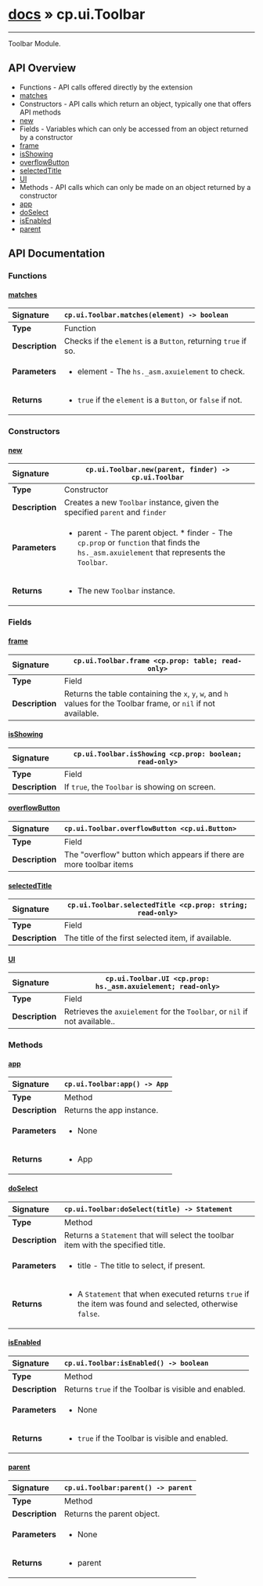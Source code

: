 # [docs](index.md) » cp.ui.Toolbar
---

Toolbar Module.

## API Overview
* Functions - API calls offered directly by the extension
 * [matches](#matches)
* Constructors - API calls which return an object, typically one that offers API methods
 * [new](#new)
* Fields - Variables which can only be accessed from an object returned by a constructor
 * [frame](#frame)
 * [isShowing](#isshowing)
 * [overflowButton](#overflowbutton)
 * [selectedTitle](#selectedtitle)
 * [UI](#ui)
* Methods - API calls which can only be made on an object returned by a constructor
 * [app](#app)
 * [doSelect](#doselect)
 * [isEnabled](#isenabled)
 * [parent](#parent)

## API Documentation

### Functions

#### [matches](#matches)
| <span style="float: left;">**Signature**</span> | <span style="float: left;">`cp.ui.Toolbar.matches(element) -> boolean` </span>                                                          |
| -----------------------------------------------------|---------------------------------------------------------------------------------------------------------|
| **Type**                                             | Function |
| **Description**                                      | Checks if the `element` is a `Button`, returning `true` if so. |
| **Parameters**                                       | <ul><li>element      - The <code>hs._asm.axuielement</code> to check.</li></ul> |
| **Returns**                                          | <ul><li><code>true</code> if the <code>element</code> is a <code>Button</code>, or <code>false</code> if not.</li></ul> |

### Constructors

#### [new](#new)
| <span style="float: left;">**Signature**</span> | <span style="float: left;">`cp.ui.Toolbar.new(parent, finder) -> cp.ui.Toolbar` </span>                                                          |
| -----------------------------------------------------|---------------------------------------------------------------------------------------------------------|
| **Type**                                             | Constructor |
| **Description**                                      | Creates a new `Toolbar` instance, given the specified `parent` and `finder` |
| **Parameters**                                       | <ul><li>parent   - The parent object. * finder   - The <code>cp.prop</code> or <code>function</code> that finds the <code>hs._asm.axuielement</code> that represents the <code>Toolbar</code>.</li></ul> |
| **Returns**                                          | <ul><li>The new <code>Toolbar</code> instance.</li></ul> |

### Fields

#### [frame](#frame)
| <span style="float: left;">**Signature**</span> | <span style="float: left;">`cp.ui.Toolbar.frame <cp.prop: table; read-only>` </span>                                                          |
| -----------------------------------------------------|---------------------------------------------------------------------------------------------------------|
| **Type**                                             | Field |
| **Description**                                      | Returns the table containing the `x`, `y`, `w`, and `h` values for the Toolbar frame, or `nil` if not available. |

#### [isShowing](#isshowing)
| <span style="float: left;">**Signature**</span> | <span style="float: left;">`cp.ui.Toolbar.isShowing <cp.prop: boolean; read-only>` </span>                                                          |
| -----------------------------------------------------|---------------------------------------------------------------------------------------------------------|
| **Type**                                             | Field |
| **Description**                                      | If `true`, the `Toolbar` is showing on screen. |

#### [overflowButton](#overflowbutton)
| <span style="float: left;">**Signature**</span> | <span style="float: left;">`cp.ui.Toolbar.overflowButton <cp.ui.Button>` </span>                                                          |
| -----------------------------------------------------|---------------------------------------------------------------------------------------------------------|
| **Type**                                             | Field |
| **Description**                                      | The "overflow" button which appears if there are more toolbar items |

#### [selectedTitle](#selectedtitle)
| <span style="float: left;">**Signature**</span> | <span style="float: left;">`cp.ui.Toolbar.selectedTitle <cp.prop: string; read-only>` </span>                                                          |
| -----------------------------------------------------|---------------------------------------------------------------------------------------------------------|
| **Type**                                             | Field |
| **Description**                                      | The title of the first selected item, if available. |

#### [UI](#ui)
| <span style="float: left;">**Signature**</span> | <span style="float: left;">`cp.ui.Toolbar.UI <cp.prop: hs._asm.axuielement; read-only>` </span>                                                          |
| -----------------------------------------------------|---------------------------------------------------------------------------------------------------------|
| **Type**                                             | Field |
| **Description**                                      | Retrieves the `axuielement` for the `Toolbar`, or `nil` if not available.. |

### Methods

#### [app](#app)
| <span style="float: left;">**Signature**</span> | <span style="float: left;">`cp.ui.Toolbar:app() -> App` </span>                                                          |
| -----------------------------------------------------|---------------------------------------------------------------------------------------------------------|
| **Type**                                             | Method |
| **Description**                                      | Returns the app instance. |
| **Parameters**                                       | <ul><li>None</li></ul> |
| **Returns**                                          | <ul><li>App</li></ul> |

#### [doSelect](#doselect)
| <span style="float: left;">**Signature**</span> | <span style="float: left;">`cp.ui.Toolbar:doSelect(title) -> Statement` </span>                                                          |
| -----------------------------------------------------|---------------------------------------------------------------------------------------------------------|
| **Type**                                             | Method |
| **Description**                                      | Returns a `Statement` that will select the toolbar item with the specified title. |
| **Parameters**                                       | <ul><li>title - The title to select, if present.</li></ul> |
| **Returns**                                          | <ul><li>A <code>Statement</code> that when executed returns <code>true</code> if the item was found and selected, otherwise <code>false</code>.</li></ul> |

#### [isEnabled](#isenabled)
| <span style="float: left;">**Signature**</span> | <span style="float: left;">`cp.ui.Toolbar:isEnabled() -> boolean` </span>                                                          |
| -----------------------------------------------------|---------------------------------------------------------------------------------------------------------|
| **Type**                                             | Method |
| **Description**                                      | Returns `true` if the Toolbar is visible and enabled. |
| **Parameters**                                       | <ul><li>None</li></ul> |
| **Returns**                                          | <ul><li><code>true</code> if the Toolbar is visible and enabled.</li></ul> |

#### [parent](#parent)
| <span style="float: left;">**Signature**</span> | <span style="float: left;">`cp.ui.Toolbar:parent() -> parent` </span>                                                          |
| -----------------------------------------------------|---------------------------------------------------------------------------------------------------------|
| **Type**                                             | Method |
| **Description**                                      | Returns the parent object. |
| **Parameters**                                       | <ul><li>None</li></ul> |
| **Returns**                                          | <ul><li>parent</li></ul> |

